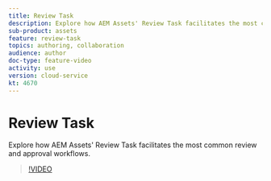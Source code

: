```yaml
---
title: Review Task
description: Explore how AEM Assets' Review Task facilitates the most common review and approval workflows.
sub-product: assets
feature: review-task
topics: authoring, collaboration
audience: author
doc-type: feature-video
activity: use
version: cloud-service
kt: 4670
---
```


# Review Task

Explore how AEM Assets' Review Task facilitates the most common review and approval workflows.

>[!VIDEO](https://video.tv.adobe.com/v/32050/?quality=12&learn=on&hidetitle=true)